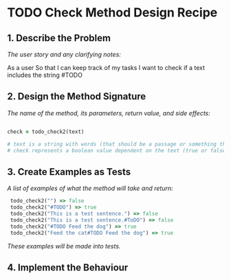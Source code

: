 # TODO Check Method Design Recipe

## 1. Describe the Problem

_The user story and any clarifying notes:_

As a user
So that I can keep track of my tasks
I want to check if a text includes the string #TODO

## 2. Design the Method Signature

_The name of the method, its parameters, return value, and side effects:_

```ruby

check = todo_check2(text)

# text is a string with words (that should be a passage or something that the user wishes to check for #TODO)
# check represents a boolean value dependent on the text (true or false)
```

## 3. Create Examples as Tests

_A list of examples of what the method will take and return:_

```ruby
 todo_check2("") => false
 todo_check2("#TODO") => true
 todo_check2("This is a test sentence.") => false
 todo_check2("This is a test sentence.#ToDO") => false
 todo_check2("#TODO Feed the dog") => true
 todo_check2("Feed the cat#TODO Feed the dog") => true
```

_These examples will be made into tests._

## 4. Implement the Behaviour

